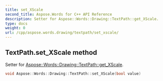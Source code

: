 ```yaml
---
title: set_XScale
second_title: Aspose.Words for C++ API Reference
description: Setter for Aspose::Words::Drawing::TextPath::get_XScale. 
type: docs
weight: 0
url: /cpp/aspose.words.drawing/textpath/set_xscale/
---
```

## TextPath.set_XScale method


Setter for [Aspose::Words::Drawing::TextPath::get_XScale](./get_xscale/).

```cpp
void Aspose::Words::Drawing::TextPath::set_XScale(bool value)
```

